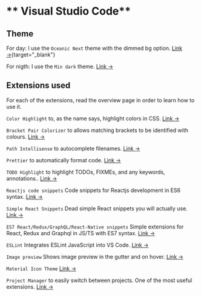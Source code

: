 # ** Visual Studio Code**

## Theme

For day:
I use the `Oceanic Next` theme with the dimmed bg option. [Link →](https://marketplace.visualstudio.com/items?itemName=naumovs.theme-oceanicnext){target="_blank"}

For nigth:
I use the `Min dark` theme. [Link →](https://marketplace.visualstudio.com/items?itemName=miguelsolorio.min-theme)

## Extensions used

For each of the extensions, read the overview page in order to learn how to use it.

`Color Highlight` to, as the name says, highlight colors in CSS. [Link →](https://marketplace.visualstudio.com/items?itemName=naumovs.color-highlight)

`Bracket Pair Colorizer` to allows matching brackets to be identified with colours. [Link →](https://marketplace.visualstudio.com/items?itemName=CoenraadS.bracket-pair-colorizer)

`Path Intellisense` to autocomplete filenames. [Link →](https://marketplace.visualstudio.com/items?itemName=christian-kohler.path-intellisense)

`Prettier` to automatically format code. [Link →](https://marketplace.visualstudio.com/items?itemName=esbenp.prettier-vscode)

`TODO Highlight` to highlight TODOs, FIXMEs, and any keywords, annotations.. [Link →](https://marketplace.visualstudio.com/items?itemName=wayou.vscode-todo-highlight)

`Reactjs code snippets` Code snippets for Reactjs development in ES6 syntax. [Link →](https://marketplace.visualstudio.com/items?itemName=xabikos.ReactSnippets)

`Simple React Snippets` Dead simple React snippets you will actually use. [Link →](https://marketplace.visualstudio.com/items?itemName=burkeholland.simple-react-snippets)

`ES7 React/Redux/GraphQL/React-Native snippets` Simple extensions for React, Redux and Graphql in JS/TS with ES7 syntax. [Link →](https://marketplace.visualstudio.com/items?itemName=dsznajder.es7-react-js-snippets)

`ESLint` Integrates ESLint JavaScript into VS Code. [Link →](https://marketplace.visualstudio.com/items?itemName=dbaeumer.vscode-eslint)

`Image preview` Shows image preview in the gutter and on hover. [Link →](https://marketplace.visualstudio.com/items?itemName=kisstkondoros.vscode-gutter-preview)

`Material Icon Theme` [Link →](https://marketplace.visualstudio.com/items?itemName=PKief.material-icon-theme)

`Project Manager` to easily switch between projects. One of the most useful extensions. [Link →](https://marketplace.visualstudio.com/items?itemName=alefragnani.project-manager)
